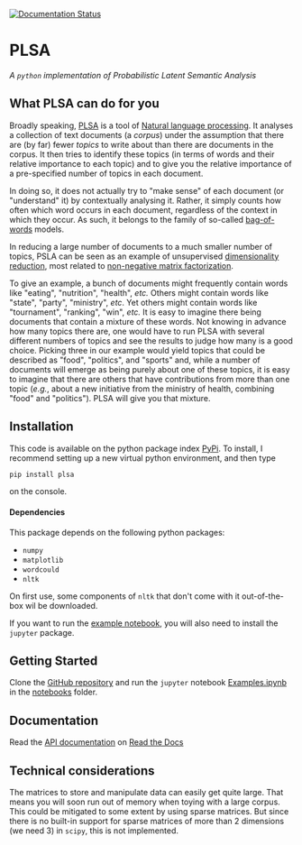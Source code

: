 [![Documentation Status](https://readthedocs.org/projects/probabilistic-latent-semantic-analysis/badge/?version=latest)](https://probabilistic-latent-semantic-analysis.readthedocs.io/en/latest/?badge=latest)
# PLSA
_A `python` implementation of Probabilistic Latent Semantic Analysis_

## What PLSA can do for you
Broadly speaking,
[PLSA](https://en.wikipedia.org/wiki/Probabilistic_latent_semantic_analysis)
is a tool of
[Natural language processing](https://en.wikipedia.org/wiki/Natural_language_processing).
It analyses a collection of text documents (a _corpus_) under the assumption
that there are (by far) fewer _topics_ to write about than there are documents
in the corpus. It then tries to identify these topics (in terms of words and
their relative importance to each topic) and to give you the relative
importance of a pre-specified number of topics in each document.

In doing so, it does not actually try to "make sense" of each document (or
"understand" it) by contextually analysing it. Rather, it simply counts how
often which word occurs in each document, regardless of the context in which
they occur. As such, it belongs to the family of so-called
[bag-of-words](https://en.wikipedia.org/wiki/Bag-of-words_model) models. 


In reducing a large number of documents to a much smaller number of topics,
PSLA can be seen as an example of unsupervised
[dimensionality reduction](https://en.wikipedia.org/wiki/Dimensionality_reduction),
most related to
[non-negative matrix factorization](https://en.wikipedia.org/wiki/Dimensionality_reduction).

To give an example, a bunch of documents might frequently contain words like
"eating", "nutrition", "health", _etc._ Others might contain words like "state",
"party", "ministry", _etc_. Yet others might contain words like "tournament",
"ranking", "win", _etc._ It is easy to imagine there being documents that
contain a mixture of these words. Not knowing in advance how many topics there
are, one would have to run PLSA with several different numbers of topics and
see the results to judge how many is a good choice. Picking three in our example
would yield topics that could be described as "food", "politics", and "sports"
and, while a number of documents will emerge as being purely about one of these
topics, it is easy to imagine that there are others that have contributions
from more than one topic (_e.g._, about a new initiative from the ministry
of health, combining "food" and "politics"). PLSA will give you that
mixture.

## Installation
This code is available on the python package index [PyPi](https://pypi.org/).
To install, I recommend setting up a new virtual python environment, and then
type
```bash
pip install plsa
```
on the console.

#### Dependencies
This package depends on the following python packages:
- `numpy`
- `matplotlib`
- `wordcould`
- `nltk`

On first use, some components of `nltk` that don't come with it out-of-the-box
wil be downloaded.

If you want to run the
[example notebook](https://github.com/yedivanseven/PLSA/blob/master/notebooks/Examples.ipynb),
you will also need to install the `jupyter` package.

## Getting Started
Clone the
[GitHub repository](https://github.com/yedivanseven/PLSA/blob/master/notebooks/Examples.ipynb)
and run the `jupyter` notebook
[Examples.ipynb](https://github.com/yedivanseven/PLSA/blob/master/notebooks/Examples.ipynb)
in the
[notebooks](https://github.com/yedivanseven/PLSA/tree/master/notebooks)
folder.

## Documentation
Read the [API documentation](https://probabilistic-latent-semantic-analysis.readthedocs.io/en/latest/index.html) on [Read the Docs](https://readthedocs.org/)

## Technical considerations
The matrices to store and manipulate data can easily get quite large. That
means you will soon run out of memory when toying with a large corpus. This
could be mitigated to some extent by using sparse matrices. But since there
is no built-in support for sparse matrices of more than 2 dimensions
(we need 3) in `scipy`, this is not implemented.


